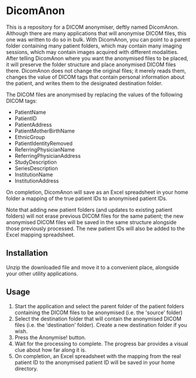 # DicomAnon
This is a repository for a DICOM anonymiser, deftly named DicomAnon. Although there are many applications that will anonymise DICOM files, this one was written to do so in bulk. With DicomAnon, you can point to a parent folder containing many patient folders, which may contain many imaging sessions, which may contain images acquired with different modalities. After telling DicomAnon where you want the anonymised files to be placed, it will preserve the folder structure and place anonymised DICOM files there. DicomAnon does not change the original files; it merely reads them, changes the value of DICOM tags that contain personal information about the patient, and writes them to the designated destination folder.

The DICOM files are anonymised by replacing the values of the following DICOM tags:
* PatientName
* PatientID
* PatientAddress
* PatientMotherBirthName
* EthnicGroup
* PatientIdentityRemoved
* ReferringPhysicianName
* ReferringPhysicianAddress
* StudyDescription
* SeriesDescription
* InstitutionName
* InstitutionAddress

On completion, DicomAnon will save as an Excel spreadsheet in your home folder a mapping of the true patient IDs to anonymised patient IDs.

Note that adding new patient folders (and updates to existing patient folders) will not erase previous DICOM files for the same patient; the new anonymised DICOM files will be saved in the same structure alongside those previously processed. The new patient IDs will also be added to the Excel mapping spreadsheet.

## Installation
Unzip the downloaded file and move it to a convenient place, alongside your other utility applications.

## Usage
1. Start the application and select the parent folder of the patient folders containing the DICOM files to be anonymised (i.e. the 'source' folder)
2. Select the destination folder that will contain the anonymised DICOM files (i.e. the 'destination' folder). Create a new destination folder if you wish.
3. Press the Anonymise! button.
4. Wait for the processing to complete. The progress bar provides a visual clue about how far along it is.
5. On completion, an Excel spreadsheet with the mapping from the real patient ID to the anonymised patient ID will be saved in your home directory.
